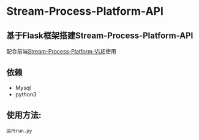 # Stream-Process-Platform-API

## 基于Flask框架搭建Stream-Process-Platform-API


配合前端[Stream-Process-Platform-VUE](https://github.com/MAyang38/stream_Process_Platform_Vue.git)使用

## 依赖
* Mysql
* python3


## 使用方法:
```shell
运行run.py
```